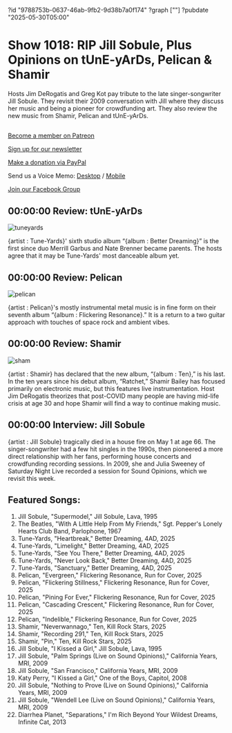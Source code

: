 ?id "9788753b-0637-46ab-9fb2-9d38b7a0f174"
?graph [""]
?pubdate "2025-05-30T05:00"
# Show 1018: RIP Jill Sobule, Plus Opinions on tUnE-yArDs, Pelican & Shamir

Hosts Jim DeRogatis and Greg Kot pay tribute to the late singer-songwriter Jill Sobule. They revisit their 2009 conversation with Jill where they discuss her music and being a pioneer for crowdfunding art. They also review the new music from Shamir, Pelican and tUnE-yArDs.



## 

[Become a member on Patreon](https://bit.ly/3slWZvc)

[Sign up for our newsletter](https://bit.ly/3eEvRnG)

[Make a donation via PayPal](https://bit.ly/3dmt9lU)

Send us a Voice Memo: [Desktop](http://bit.ly/2RyD5Ah) / [Mobile](http://sayhi.chat/soundops)

[Join our Facebook Group](https://bit.ly/3sivr9T)



## 00:00:00 Review: tUnE-yArDs

![tuneyards](https://static.soundopinions.org/images/2025/tuneyards.jpg)

{artist : Tune-Yards}' sixth studio album “{album : Better Dreaming}” is the first since duo Merrill Garbus and Nate Brenner became parents. The hosts agree that it may be Tune-Yards' most danceable album yet.



## 00:00:00 Review: Pelican

![pelican](https://static.soundopinions.org/images/2025/pelican-album-1739372857.jpg)

{artist : Pelican}'s mostly instrumental metal music is in fine form on their seventh album “{album : Flickering Resonance}.” It is a return to a two guitar approach with touches of space rock and ambient vibes.



## 00:00:00 Review: Shamir

![sham](https://static.soundopinions.org/images/2025/a3620945552-10.jpg)

{artist : Shamir} has declared that the new album, “{album : Ten},” is his last. In the ten years since his debut album, “Ratchet,” Shamir Bailey has focused primarily on electronic music, but this features live instrumentation. Host Jim DeRogatis theorizes that post-COVID many people are having mid-life crisis at age 30 and hope Shamir will find a way to continue making music.  



## 00:00:00 Interview: Jill Sobule

{artist : Jill Sobule} tragically died in a house fire on May 1 at age 66. The singer-songwriter had a few hit singles in the 1990s, then pioneered a more direct relationship with her fans, performing house concerts and crowdfunding recording sessions. In 2009, she and Julia Sweeney of Saturday Night Live recorded a session for Sound Opinions, which we revisit this week.



## Featured Songs:

1. Jill Sobule, "Supermodel," Jill Sobule, Lava, 1995
2. The Beatles, "With A Little Help From My Friends," Sgt. Pepper's Lonely Hearts Club Band, Parlophone, 1967
3. Tune-Yards, "Heartbreak," Better Dreaming, 4AD, 2025
4. Tune-Yards, "Limelight," Better Dreaming, 4AD, 2025
5. Tune-Yards, "See You There," Better Dreaming, 4AD, 2025
6. Tune-Yards, "Never Look Back," Better Dreaming, 4AD, 2025
7. Tune-Yards, "Sanctuary," Better Dreaming, 4AD, 2025
8. Pelican, "Evergreen," Flickering Resonance, Run for Cover, 2025
9. Pelican, "Flickering Stillness," Flickering Resonance, Run for Cover, 2025
10. Pelican, "Pining For Ever," Flickering Resonance, Run for Cover, 2025
11. Pelican, "Cascading Crescent," Flickering Resonance, Run for Cover, 2025
12. Pelican, "Indelible," Flickering Resonance, Run for Cover, 2025
13. Shamir, "Neverwannago," Ten, Kill Rock Stars, 2025
14. Shamir, "Recording 291," Ten, Kill Rock Stars, 2025
15. Shamir, "Pin," Ten, Kill Rock Stars, 2025
16. Jill Sobule, "I Kissed a Girl," Jill Sobule, Lava, 1995
17. Jill Sobule, "Palm Springs (Live on Sound Opinions)," California Years, MRI, 2009
18. Jill Sobule, "San Francisco," California Years, MRI, 2009
19. Katy Perry, "I Kissed a Girl," One of the Boys, Capitol, 2008
20. Jill Sobule, "Nothing to Prove (Live on Sound Opinions)," California Years, MRI, 2009
21. Jill Sobule, "Wendell Lee (Live on Sound Opinions)," California Years, MRI, 2009
22. Diarrhea Planet, "Separations," I'm Rich Beyond Your Wildest Dreams, Infinite Cat, 2013